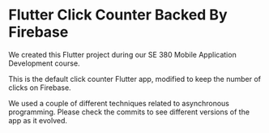 # Flutter Click Counter Backed By Firebase

We created this Flutter project during our SE 380 Mobile Application Development course. 

This is the default click counter Flutter app, modified to keep the number of clicks on Firebase. 

We used a couple of different techniques related to asynchronous programming. Please check the commits to see different versions of the app as it evolved. 